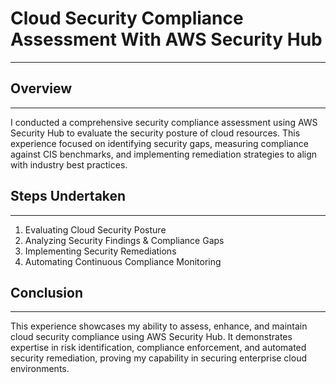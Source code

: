 # Cloud Security Compliance Assessment With AWS Security Hub
---

## Overview
---

  I conducted a comprehensive security compliance assessment using AWS Security Hub 
to evaluate the security posture of cloud resources. This experience focused on 
identifying security gaps, measuring compliance against CIS benchmarks, and 
implementing remediation strategies to align with industry best practices.
 

## Steps Undertaken
---

1.  Evaluating Cloud Security Posture
2. Analyzing Security Findings & Compliance Gaps
3. Implementing Security Remediations
4. Automating Continuous Compliance Monitoring



 ## Conclusion
---

  This experience showcases my ability to assess, enhance, and maintain cloud security
 compliance using AWS Security Hub. It demonstrates expertise in risk identification,
 compliance enforcement, and automated security remediation, proving my capability in
 securing enterprise cloud environments.